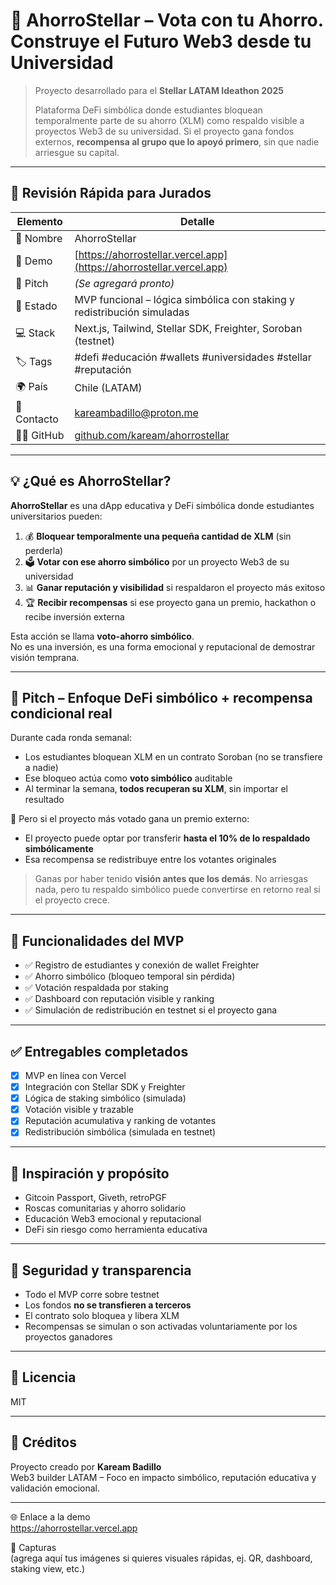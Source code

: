 # 🌟 AhorroStellar – Vota con tu Ahorro. Construye el Futuro Web3 desde tu Universidad

> Proyecto desarrollado para el **Stellar LATAM Ideathon 2025**  
>  
> Plataforma DeFi simbólica donde estudiantes bloquean temporalmente parte de su ahorro (XLM) como respaldo visible a proyectos Web3 de su universidad. Si el proyecto gana fondos externos, **recompensa al grupo que lo apoyó primero**, sin que nadie arriesgue su capital.

---

## 🔹 Revisión Rápida para Jurados

| Elemento | Detalle |
|---------|---------|
| 🧠 Nombre | AhorroStellar |
| 🔗 Demo | [https://ahorrostellar.vercel.app](https://ahorrostellar.vercel.app) |
| 🎥 Pitch | *(Se agregará pronto)* |
| 🧪 Estado | MVP funcional – lógica simbólica con staking y redistribución simuladas |
| 💻 Stack | Next.js, Tailwind, Stellar SDK, Freighter, Soroban (testnet) |
| 🏷️ Tags | #defi #educación #wallets #universidades #stellar #reputación |
| 🌍 País | Chile (LATAM) |
| 📩 Contacto | kareambadillo@proton.me |
| 🧑‍💻 GitHub | [github.com/kaream/ahorrostellar](https://github.com/kaream/ahorrostellar) |

---

## 💡 ¿Qué es AhorroStellar?

**AhorroStellar** es una dApp educativa y DeFi simbólica donde estudiantes universitarios pueden:

1. 💰 **Bloquear temporalmente una pequeña cantidad de XLM** (sin perderla)
2. 🗳️ **Votar con ese ahorro simbólico** por un proyecto Web3 de su universidad
3. 📊 **Ganar reputación y visibilidad** si respaldaron el proyecto más exitoso
4. 🏆 **Recibir recompensas** si ese proyecto gana un premio, hackathon o recibe inversión externa

Esta acción se llama **voto-ahorro simbólico**.  
No es una inversión, es una forma emocional y reputacional de demostrar visión temprana.

---

## 🎤 Pitch – Enfoque DeFi simbólico + recompensa condicional real

Durante cada ronda semanal:

- Los estudiantes bloquean XLM en un contrato Soroban (no se transfiere a nadie)
- Ese bloqueo actúa como **voto simbólico** auditable
- Al terminar la semana, **todos recuperan su XLM**, sin importar el resultado

🔁 Pero si el proyecto más votado gana un premio externo:

- El proyecto puede optar por transferir **hasta el 10% de lo respaldado simbólicamente**
- Esa recompensa se redistribuye entre los votantes originales

> Ganas por haber tenido **visión antes que los demás**. No arriesgas nada, pero tu respaldo simbólico puede convertirse en retorno real si el proyecto crece.

---

## 🔑 Funcionalidades del MVP

- ✅ Registro de estudiantes y conexión de wallet Freighter
- ✅ Ahorro simbólico (bloqueo temporal sin pérdida)
- ✅ Votación respaldada por staking
- ✅ Dashboard con reputación visible y ranking
- ✅ Simulación de redistribución en testnet si el proyecto gana

---

## ✅ Entregables completados

- [x] MVP en línea con Vercel
- [x] Integración con Stellar SDK y Freighter
- [x] Lógica de staking simbólico (simulada)
- [x] Votación visible y trazable
- [x] Reputación acumulativa y ranking de votantes
- [x] Redistribución simbólica (simulada en testnet)

---

## 🧠 Inspiración y propósito

- Gitcoin Passport, Giveth, retroPGF
- Roscas comunitarias y ahorro solidario
- Educación Web3 emocional y reputacional
- DeFi sin riesgo como herramienta educativa

---

## 🧪 Seguridad y transparencia

- Todo el MVP corre sobre testnet
- Los fondos **no se transfieren a terceros**
- El contrato solo bloquea y libera XLM
- Recompensas se simulan o son activadas voluntariamente por los proyectos ganadores

---

## 📄 Licencia

MIT

---

## 🧠 Créditos

Proyecto creado por **Kaream Badillo**  
Web3 builder LATAM – Foco en impacto simbólico, reputación educativa y validación emocional.

---

🌐 Enlace a la demo  
https://ahorrostellar.vercel.app

📸 Capturas  
(agrega aquí tus imágenes si quieres visuales rápidas, ej. QR, dashboard, staking view, etc.)
